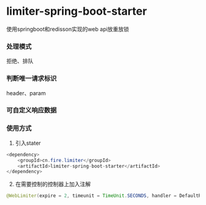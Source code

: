 # limiter-spring-boot-starter
使用springboot和redisson实现的web api放重放锁

### 处理模式
拒绝、排队
### 判断唯一请求标识
header、param
### 可自定义响应数据

### 使用方式

1. 引入stater
```java
<dependency>
    <groupId>cn.fire.limiter</groupId>
    <artifactId>limiter-spring-boot-starter</artifactId>
</dependency>
```
2. 在需要控制的控制器上加入注解
```java
@WebLimiter(expire = 2, timeunit = TimeUnit.SECONDS, handler = DefaultResponseHandler.class, unique = UniqueEnum.HEADER, access = AccessEnum.DENY)
```

